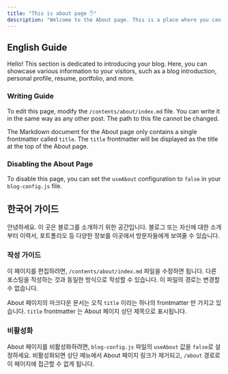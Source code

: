 ```yaml
---
title: "This is about page ✋"
description: "Welcome to the About page. This is a place where you can introduce your blog or yourself."
---
```


## English Guide

Hello! This section is dedicated to introducing your blog. Here, you can showcase various information to your visitors, such as a blog introduction, personal profile, resume, portfolio, and more.

### Writing Guide

To edit this page, modify the `/contents/about/index.md` file. You can write it in the same way as any other post. The path to this file cannot be changed.

The Markdown document for the About page only contains a single frontmatter called `title`. The `title` frontmatter will be displayed as the title at the top of the About page.

### Disabling the About Page

To disable this page, you can set the `useAbout` configuration to `false` in your `blog-config.js` file.

## 한국어 가이드

안녕하세요. 이 곳은 블로그를 소개하기 위한 공간입니다. 블로그 또는 자신에 대한 소개부터 이력서, 포트폴리오 등 다양한 정보를 이곳에서 방문자들에게 보여줄 수 있습니다.

### 작성 가이드

이 페이지를 편집하려면, `/contents/about/index.md` 파일을 수정하면 됩니다. 다른 포스팅을 작성하는 것과 동일한 방식으로 작성할 수 있습니다. 이 파일의 경로는 변경할 수 없습니다.

About 페이지의 마크다운 문서는 오직 `title` 이라는 하나의 frontmatter 만 가지고 있습니다. `title` frontmatter 는 About 페이지 상단 제목으로 표시됩니다.

### 비활성화

About 페이지를 비활성화하려면, `blog-config.js` 파일의 `useAbout` 값을 `false`로 설정하세요. 비활성화되면 상단 메뉴에서 About 페이지 링크가 제거되고, `/about` 경로로 이 페이지에 접근할 수 없게 됩니다.